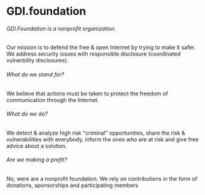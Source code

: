 # GDI.foundation

###### GDI.Foundation is a nonprofit organization. 
Our mission is to defend the free & open Internet by trying to make it safer.
We address security issues with responsible disclosure (coordinated vulnerbility disclosures).

###### What do we stand for?
We believe that actions must be taken to protect the freedom of communication through the Internet.

###### What do we do?
We detect & analyze high risk "criminal" opportunities, share the risk & vulnerabilities with everybody, inform the ones who are at risk and give free advice about a solution.

###### Are we making a profit?
No, were are a nonprofit foundation. We rely on contributions in the form of donations, sponsorships and participating members

